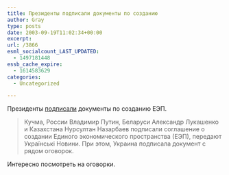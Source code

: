```yaml
---
title: Президенты подписали документы по созданию
author: Gray
type: posts
date: 2003-09-19T11:02:34+00:00
excerpt:
url: /3866
esml_socialcount_LAST_UPDATED:
  - 1497181448
essb_cache_expire:
  - 1614583629
categories:
  - Uncategorized

---
```








Президенты <a href="http://www.korrespondent.net/main/79352" target="_blank">подписали</a> документы по созданию ЕЭП.

> Кучма, России Владимир Путин, Беларуси Александр Лукашенко и Казахстана Нурсултан Назарбаев подписали соглашение о создании Единого экономического пространства (ЕЭП), передают Українські Новини. При этом, Украина подписала документ с рядом оговорок.

Интересно посмотреть на оговорки.